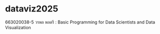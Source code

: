 # dataviz2025
663020038-5 วรพล พลตรี : Basic Programming for Data Scientists and Data Visualization
